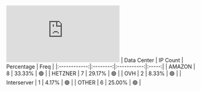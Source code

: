 ![Diagramm](https://github.com/obajay/StateSync-snapshots/blob/main/Projects/Medibloc/1/README.md)
| Data Center | IP Count | Percentage | Freq |
|:------------:|:--------:|:-----------:|:-----:|
| AMAZON | 8 | 33.33% | 🟢 |
| HETZNER | 7 | 29.17% | 🟢 |
| OVH | 2 | 8.33% | 🟢 |
| Interserver | 1 | 4.17% | 🟢 |
| OTHER | 6 | 25.00% | 🟢 |